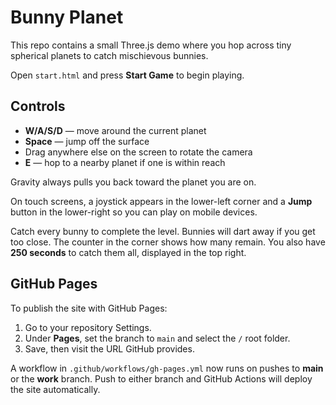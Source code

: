 # Bunny Planet

This repo contains a small Three.js demo where you hop across tiny spherical planets to catch mischievous bunnies.

Open `start.html` and press **Start Game** to begin playing.

## Controls

- **W/A/S/D** — move around the current planet
- **Space** — jump off the surface
- Drag anywhere else on the screen to rotate the camera
- **E** — hop to a nearby planet if one is within reach

Gravity always pulls you back toward the planet you are on.

On touch screens, a joystick appears in the lower-left corner and a **Jump**
button in the lower-right so you can play on mobile devices.

Catch every bunny to complete the level. Bunnies will dart away if you get too close. The counter in the corner shows how many remain. You also have **250 seconds** to catch them all, displayed in the top right.

## GitHub Pages

To publish the site with GitHub Pages:

1. Go to your repository Settings.
2. Under **Pages**, set the branch to `main` and select the `/` root folder.
3. Save, then visit the URL GitHub provides.

A workflow in `.github/workflows/gh-pages.yml` now runs on pushes to **main** or the **work** branch. Push to either branch and GitHub Actions will deploy the site automatically.
